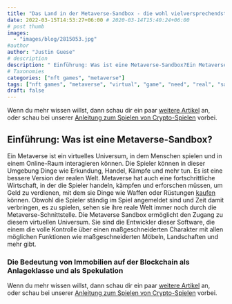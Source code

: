 ```yaml
---
title: "Das Land in der Metaverse-Sandbox - die wohl vielversprechendste Immobilie auf der Blockchain"
date: 2022-03-15T14:53:27+06:00 # 2020-03-14T15:40:24+06:00
# post thumb
images:
  - "images/blog/2815053.jpg"
#author
author: "Justin Guese"
# description
description: " Einführung: Was ist eine Metaverse-Sandbox?Ein Metaverse ist ein virtuelles Universum, in dem Menschen spielen und in einem Online-Raum interagieren könne"
# Taxonomies
categories: ["nft games", "metaverse"]
tags: ["nft games", "metaverse", "virtual", "game", "need", "real", "sandbox"]
draft: false
---
```



Wenn du mehr wissen willst, dann schau dir ein paar [weitere Artikel](/blog/) an, oder schau bei unserer [Anleitung zum Spielen von Crypto-Spielen](/services/how-do-i-get-started/) vorbei.


## Einführung: Was ist eine Metaverse-Sandbox?

Ein Metaverse ist ein virtuelles Universum, in dem Menschen spielen und in einem Online-Raum interagieren können. Die Spieler können in dieser Umgebung Dinge wie Erkundung, Handel, Kämpfe und mehr tun. Es ist eine bessere Version der realen Welt.
Metaverse hat auch eine fortschrittliche Wirtschaft, in der die Spieler handeln, kämpfen und erforschen müssen, um Geld zu verdienen, mit dem sie Dinge wie Waffen oder Rüstungen [ kaufen ](https://accounts.binance.com/en/register?ref=37092355) können. Obwohl die Spieler ständig im Spiel angemeldet sind und Zeit damit verbringen, es zu spielen, sehen sie ihre reale Welt immer noch durch die Metaverse-Schnittstelle.
Die Metaverse Sandbox ermöglicht den Zugang zu diesem virtuellen Universum. Sie sind die Entwickler dieser Software, die einem die volle Kontrolle über einen maßgeschneiderten Charakter mit allen möglichen Funktionen wie maßgeschneiderten Möbeln, Landschaften und mehr gibt.

### Die Bedeutung von Immobilien auf der Blockchain als Anlageklasse und als Spekulation
Wenn du mehr wissen willst, dann schau dir ein paar [weitere Artikel](/blog/) an, oder schau bei unserer [Anleitung zum Spielen von Crypto-Spielen](/services/how-do-i-get-started/) vorbei.

